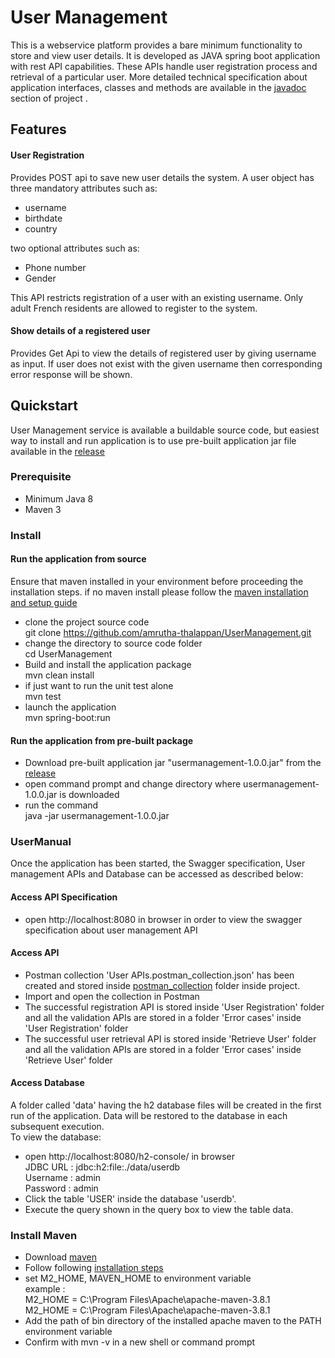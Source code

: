 # User Management

This is a webservice platform provides a bare minimum functionality to store and view user details. It is developed as
JAVA spring boot application with rest API capabilities. These APIs handle user registration process and retrieval of a
particular user. More detailed technical specification about application interfaces, classes and methods are available in the [javadoc](https://github.com/amrutha-thalappan/UserManagement/tree/master/javadoc) section of project .

## Features

#### User Registration

Provides POST api to save new user details the system. A user object has three mandatory attributes such as:

* username
* birthdate
* country

two optional attributes such as:

* Phone number
* Gender

This API restricts registration of a user with an existing username. Only adult French residents are allowed to register
to the system.

#### Show details of a registered user

Provides Get Api to view the details of registered user by giving username as input. If user does not exist with the
given username then corresponding error response will be shown.

## Quickstart

User Management service is available a buildable source code, but easiest way to install and run application is to use
pre-built application jar file available in
the [release](https://github.com/amrutha-thalappan/UserManagement/releases/tag/v1.0)

### Prerequisite

* Minimum Java 8
* Maven 3

### Install

#### Run the application from source

Ensure that maven installed in your environment before proceeding the installation steps. if no maven install please
follow the [maven installation and setup guide](#Maven_Install)

* clone the project source code  
  git clone https://github.com/amrutha-thalappan/UserManagement.git
* change the directory to source code folder  
  cd UserManagement
* Build and install the application package  
  mvn clean install
* if just want to run the unit test alone  
  mvn test
* launch the application   
  mvn spring-boot:run

#### Run the application from pre-built package

* Download pre-built application jar "usermanagement-1.0.0.jar" from
  the [release](https://github.com/amrutha-thalappan/UserManagement/releases/tag/v1.0)
* open command prompt and change directory where usermanagement-1.0.0.jar is downloaded
* run the command  
  java -jar usermanagement-1.0.0.jar

### UserManual

Once the application has been started, the Swagger specification, User management APIs and Database can be accessed as
described below:

#### Access API Specification

* open http://localhost:8080 in browser in order to view the swagger specification about user management API

#### Access API

* Postman collection 'User APIs.postman_collection.json' has been created and stored
  inside [postman_collection](https://github.com/amrutha-thalappan/UserManagement/tree/master/src/test/resources) folder
  inside project.
* Import and open the collection in Postman
* The successful registration API is stored inside 'User Registration' folder and all the validation APIs are stored in
  a folder 'Error cases' inside 'User Registration' folder
* The successful user retrieval API is stored inside 'Retrieve User' folder and all the validation APIs are stored in a
  folder 'Error cases' inside 'Retrieve User' folder

#### Access Database

A folder called 'data' having the h2 database files will be created in the first run of the application. Data will be
restored to the database in each subsequent execution.  
To view the database:

* open http://localhost:8080/h2-console/ in browser  
  JDBC URL : jdbc:h2:file:./data/userdb  
  Username : admin  
  Password : admin
* Click the table 'USER' inside the database 'userdb'.
* Execute the query shown in the query box to view the table data.

<div id="Maven_Install"></div>  

### Install Maven

* Download [maven](https://maven.apache.org/download.cgi#)
* Follow following [installation steps](https://maven.apache.org/install.html)
* set M2_HOME, MAVEN_HOME to environment variable  
  example :  
  M2_HOME = C:\Program Files\Apache\apache-maven-3.8.1  
  M2_HOME = C:\Program Files\Apache\apache-maven-3.8.1
* Add the path of bin directory of the installed apache maven to the PATH environment variable
* Confirm with mvn -v in a new shell or command prompt
